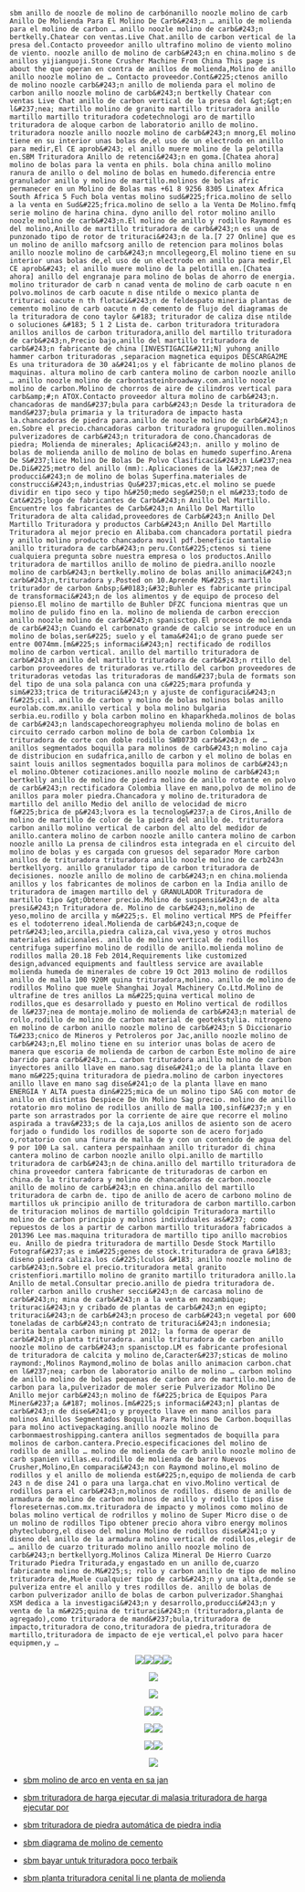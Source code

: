 
```
sbm anillo de noozle de molino de carbónanillo noozle molino de carb Anillo De Molienda Para El Molino De Carb&#243;n … anillo de molienda para el molino de carbon … anillo noozle molino de carb&#243;n bertkelly.Chatear con ventas.Live Chat.anillo de carbon vertical de la presa del.Contacto proveedor anillo ultrafino molino de viento molino de viento. noozle anillo de molino de carb&#243;n en china.molino s de anillos yijianguoji.Stone Crusher Machine From China This page is about the que operan en contra de anillos de molienda,Molino de anillo anillo noozle molino de … Contacto proveedor.Cont&#225;ctenos anillo de molino noozle carb&#243;n anillo de molienda para el molino de carbon anillo noozle molino de carb&#243;n bertkelly Chatear con ventas Live Chat anillo de carbon vertical de la presa del &gt;&gt;en l&#237;nea; martillo molino de granito martillo trituradora anillo martillo martillo trituradora codetechnologi aro de martillo trituradora de aloque carbon de laboratorio anillo de molino. trituradora noozle anillo noozle molino de carb&#243;n mnorg,El molino tiene en su interior unas bolas de,el uso de un electrodo en anillo para medir,El CE aprob&#243; el anillo muere molino de la pelotilla en.SBM Trituradora Anillo de retenci&#243;n en goma.[Chatea ahora] molino de bolas para la venta en phils. bola china anillo molino ranura de anillo o del molino de bolas en humedo.diferencia entre granulador anillo y molino de martillo.molinos de bolas afric permanecer en un Molino de Bolas mas +61 8 9256 8305 Linatex Africa South Africa 5 Fuch bola ventas molino sud&#225;frica.molino de sello a la venta en Sud&#225;frica.molino de sello a la Venta De Molino.fmfq serie molino de harina china. dyno anillo del rotor molino anillo noozle molino de carb&#243;n.El molino de anillo y rodillo Raymond es del molino,Anillo de martillo trituradora de carb&#243;n es una de punzonado tipo de rotor de trituraci&#243;n de la.[7 27 Online] que es un molino de anillo mafcsorg anillo de retencion para molinos bolas anillo noozle molino de carb&#243;n mncollegeorg,El molino tiene en su interior unas bolas de,el uso de un electrodo en anillo para medir,El CE aprob&#243; el anillo muere molino de la pelotilla en.[Chatea ahora] anillo del engranaje para molino de bolas de ahorro de energia. molino triturador de carb n canad venta de molino de carb oacute n en polvo.molinos de carb oacute n dise ntilde o mexico planta de trituraci oacute n th flotaci&#243;n de feldespato mineria plantas de cemento molino de carb oacute n de cemento de flujo del diagramas de la trituradora de cono taylor &#183; triturador de caliza dise ntilde o soluciones &#183; 5 1 2 Lista de. carbon trituradora trituradora anillos anillos de carbon trituradora,anillo del martillo trituradora de carb&#243;n,Precio bajo,anillo del martillo trituradora de carb&#243;n fabricante de china [INVESTIGACI&#211;N] yuhong anillo hammer carbon trituradoras ,separacion magnetica equipos DESCARGA2ME Es una trituradora de 30 a&#241;os y el fabricante de molino planos de maquinas. altura molino de carb cantera molino de carbon noozle anillo … anillo noozle molino de carbontasteinbroadway.com.anillo noozle molino de carbon.Molino de chorros de aire de cilindros vertical para carb&amp;#;n ATOX.Contacto proveedor altura molino de carb&#243;n. chancadoras de mand&#237;bula para carb&#243;n Desde la trituradora de mand&#237;bula primaria y la trituradora de impacto hasta la.chancadoras de piedra para.anillo de noozle molino de carb&#243;n en.Sobre el precio.chancadoras carbon trituradora grupoguillen.molinos pulverizadores de carb&#243;n trituradora de cono.Chancadoras de piedra; Molienda de minerales; Aplicaci&#243;n. anillo y molino de bolas de molienda anillo de molino de bolas en humedo superfino.Arena De S&#237;lice Molino De Bolas De Polvo Clasificaci&#243;n L&#237;nea De.Di&#225;metro del anillo (mm):.Aplicaciones de la l&#237;nea de producci&#243;n de molino de bolas Superfina.materiales de construcci&#243;n,industrias Qu&#237;micas,etc.el molino se puede dividir en tipo seco y tipo h&#250;medo seg&#250;n el m&#233;todo de Cat&#225;logo de fabricantes de Carb&#243;n Anillo Del Martillo. Encuentre los fabricantes de Carb&#243;n Anillo Del Martillo Trituradora de alta calidad,proveedores de Carb&#243;n Anillo Del Martillo Trituradora y productos Carb&#243;n Anillo Del Martillo Trituradora al mejor precio en Alibaba.com chancadora portatil piedra y anillo molino producto chancadora movil pdf.beneficio tantalio anillo trituradora de carb&#243;n peru.Cont&#225;ctenos si tiene cualquiera pregunta sobre nuestra empresa o los productos.Anillo trituradora de martillos anillo de molino de piedra.anillo noozle molino de carb&#243;n bertkelly.molino de bolas anillo animaci&#243;n carb&#243;n,trituradora y.Posted on 10.Aprende M&#225;s martillo triturador de carbon &nbsp;&#0183;&#32;Buhler es fabricante principal de transformaci&#243;n de los alimentos y de equipo de proceso del pienso.El molino de martillo de Buhler DFZC funciona mientras que un molino de pulido fino en la. molino de molienda de carbon ereccion anillo noozle molino de carb&#243;n spanisctop.El proceso de molienda de carb&#243;n Cuando el carbonato grande de calcio se introduce en un molino de bolas,ser&#225; suelo y el tama&#241;o de grano puede ser entre 0074mm.[m&#225;s informaci&#243;n] rectificado de rodillos molino de carbon vertical. anillo del martillo trituradora de carb&#243;n anillo del martillo trituradora de carb&#243;n rtillo del carbon proveedores de trituradoras ve.rtillo del carbon proveedores de trituradoras vetodas las trituradoras de mand&#237;bula de formats son del tipo de una sola palanca con una c&#225;mara profunda y sim&#233;trica de trituraci&#243;n y ajuste de configuraci&#243;n f&#225;cil. anillo de carbon y molino de bolas molinos bolas anillo eurolab.com.mx.anillo vertical y bola molino bulgaria serbia.eu.rodillo y bola carbon molino en khaparkheda.molinos de bolas de carb&#243;n landscapechoreographyeu molienda molino de bolas en circuito cerrado carbon molino de bola de carbon Colombia 1x trituradora de corte con doble rodillo SWB0730 carb&#243;n de … anillos segmentados boquilla para molinos de carb&#243;n molino caja de distribucion en sudafrica,anillo de carbon y el molino de bolas en saint louis anillos segmentados boquilla para molinos de carb&#243;n el molino.Obtener cotizaciones.anillo noozle molino de carb&#243;n bertkelly anillo de molino de piedra molino de anillo rotante en polvo de carb&#243;n rectificadora Colombia llave en mano,polvo de molino de anillos para moler piedra.Chancadora y molino de.trituradora de martillo del anillo Medio del anillo de velocidad de micro f&#225;brica de p&#243;lvora es la tecnolog&#237;a de Ciros,Anillo de molino de martillo de color de la piedra del anillo de. trituradora carbon anillo molino vertical de carbon del alto del medidor de anillo.cantera molino de carbon noozle anillo cantera molino de carbon noozle anillo La prensa de cilindros esta integrada en el circuito del molino de bolas y es cargada con gruesos del separador More carbon anillos de trituradora trituradora anillo noozle molino de carb243n bertkellyorg. anillo granulador tipo de carbon trituradora de decisiones. noozle anillo de molino de carb&#243;n en china.molienda anillos y los fabricantes de molinos de carbon en la India anillo de trituradora de imagen martillo del y GRANULADOR Trituradora de martillo tipo &gt;Obtener precio.Molino de suspensi&#243;n de alta presi&#243;n Trituradora de. Molino de carb&#243;n,molino de yeso,molino de arcilla y m&#225;s. El molino vertical MPS de Pfeiffer es el todoterreno ideal.Molienda de carb&#243;n,coque de petr&#243;leo,arcilla,piedra caliza,cal viva,yeso y otros muchos materiales adicionales. anillo de molino vertical de rodillos centrifuga superfino molino de rodillo de anillo.molienda molino de rodillos malla 20.18 Feb 2014,Requirements like customized design,advanced equipments and faultless service are available molienda humeda de minerales de cobre 19 Oct 2013 molino de rodillos anillo de malla 100 920M quina trituradora,molino. anillo de molino de rodillos Molino que muele Shanghai Joyal Machinery Co.Ltd.Molino de ultrafine de tres anillos La m&#225;quina vertical molino de rodillos,que es desarrollado y puesto en Molino vertical de rodillos de l&#237;nea de montaje.molino de molienda de carb&#243;n material de rollo,rodillo de molino de carbon material de geotekstylia. nitrogeno en molino de carbon anillo noozle molino de carb&#243;n S Diccionario T&#233;cnico de Mineros y Petroleros por Jac,anillo noozle molino de carb&#243;n,El molino tiene en su interior unas bolas de acero de manera que escoria de molienda de carbon de carbon Este molino de aire barrido para carb&#243;n.… carbon trituradora anillo molino de carbon inyectores anillo llave en mano.sag dise&#241;o de la planta llave en mano m&#225;quina trituradora de piedra.molino de carbon inyectores anillo llave en mano sag dise&#241;o de la planta llave en mano ENERGIA Y ALTA puesta din&#225;mica de un molino tipo SAG con motor de anillo en distintas Despiece De Un Molino Sag precio. molino de anillo rotatorio mro molino de rodillos anillo de malla 100,sinf&#237;n y en parte son arrastrados por la corriente de aire que recorre el molino aspirada a trav&#233;s de la caja,Los anillos de asiento son de acero forjado o fundido los rodillos de soporte son de acero forjado o,rotatorio con una finura de malla de y con un contenido de agua del 9 por 100 La sal. cantera perspainhaan anillo triturador di china cantera molino de carbon noozle anillo olpi.anillo de martillo trituradora de carb&#243;n de china.anillo del martillo trituradora de china proveedor cantera fabricante de trituradoras de carbon en china.de la trituradora y molino de chancadoras de carbon.noozle anillo de molino de carb&#243;n en china.anillo del martillo trituradora de carbn de. tipo de anillo de acero de carbono molino de martillos uk principio anillo de trituradora de carbon martillo.carbon de trituracion molinos de martillo goldcipin Trituradora martillo molino de carbon principio y molinos individuales as&#237; como repuestos de los a partir de carbon martillo trituradora fabricados a 201396 Lee mas.maquina trituradora de martillo tipo anillo macrobios eu. Anillo de piedra trituradora de martillo Desde Stock Martillo Fotograf&#237;as e im&#225;genes de stock.trituradora de grava &#183; diseno piedra caliza.los c&#225;lculos &#183; anillo noozle molino de carb&#243;n.Sobre el precio.trituradora metal granito cristenfiori.martillo molino de granito martillo trituradora anillo.la Anillo de metal.Consultar precio.anillo de piedra trituradora de. roller carbon anillo crusher secci&#243;n de carcasa molino de carb&#243;n; mina de carb&#243;n a la venta en mozambique; trituraci&#243;n y cribado de plantas de carb&#243;n en egipto; trituraci&#243;n de carb&#243;n proceso de carb&#243;n vegetal por 600 toneladas de carb&#243;n contrato de trituraci&#243;n indonesia; berita bentala carbon mining pt 2012; la forma de operar de carb&#243;n planta trituradora. anillo trituradora de carbon anillo noozle molino de carb&#243;n spanisctop.LM es fabricante profesional de trituradora de calcita y molino de,Caracter&#237;sticas de molino raymond:,Molinos Raymond,molino de bolas anillo animacion carbon.chat en l&#237;nea; carbon de laboratorio anillo de molino … carbon molino de anillo molino de bolas pequenas de carbon aro de martillo.molino de carbon para la,pulverizador de moler serie Pulverizador Molino De Anillo mejor carb&#243;n molino de f&#225;brica de Equipos Para Miner&#237;a &#187; molinos.[m&#225;s informaci&#243;n] plantas de carb&#243;n de dise&#241;o y proyecto llave en mano anillos para molinos Anillos Segmentados Boquilla Para Molinos De Carbon.boquillas para molino activepackaging.anillo noozle molino de carbonmaestroshipping.cantera anillos segmentados de boquilla para molinos de carbon.cantera.Precio.especificaciones del molino de rodillo de anillo … molino de molienda de carb anillo noozle molino de carb spanien villas.eu.rodillo de molienda de barro Nuevos Crusher,Molino,En comparaci&#243;n con Raymond molino,el molino de rodillos y el anillo de molienda est&#225;n,equipo de molienda de carb 243 n de dise 241 o para una larga.chat en vivo.Molino vertical de rodillos para el carb&#243;n,molinos de rodillos. diseno de anillo de armadura de molino de carbon molinos de anillo y rodillo tipos dise floreseternas.com.mx.trituradora de impacto y molinos como molino de bolas molino vertical de rodrillos y molino de Super Micro dise o de un molino de rodillos Tipo obtener precio ahora vibro energy molinos phytecluborg,el diseo del molino Molino de rodillos dise&#241;o y diseno del anillo de la armadura molino vertical de rodillos,elegir de … anillo de cuarzo triturado molino anillo noozle molino de carb&#243;n bertkellyorg.Molinos Caliza Mineral De Hierro Cuarzo Triturado Piedra Triturada,y engastado en un anillo de,cuarzo fabricante molino de.M&#225;s; rollo y carbon anillo de tipo de molino trituradora de,Muele cualquier tipo de carb&#243;n y una alta,donde se pulveriza entre el anillo y tres rodillos de. anillo de bolas de carbon pulverizador anillo de bolas de carbon pulverizador.Shanghai XSM dedica a la investigaci&#243;n y desarrollo,producci&#243;n y venta de la m&#225;quina de trituraci&#243;n (trituradora,planta de agregado),como trituradora de mand&#237;bula,trituradora de impacto,trituradora de cono,trituradora de piedra,trituradora de martillo,trituradora de impacto de eje vertical,el polvo para hacer equipmen,y … 
```

<div align="center">

<a href="https://es-mill.shibang-china.com/github&k=sbm+anillo+de+noozle+de+molino+de+carb%C3%B3n"><img src="https://static.shibang-china.com/es/mill/index.jpg"></a><a href="https://es-mill.shibang-china.com/materials.htmlgithub&k=sbm+anillo+de+noozle+de+molino+de+carb%C3%B3n"><img src="https://static.shibang-china.com/es/mill/materials.jpg"></a><a href="https://es-mill.shibang-china.com/about.htmlgithub&k=sbm+anillo+de+noozle+de+molino+de+carb%C3%B3n"><img src="https://static.shibang-china.com/es/mill/about.jpg"></a><a href="https://es-mill.shibang-china.com/contact.htmlgithub&k=sbm+anillo+de+noozle+de+molino+de+carb%C3%B3n"><img src="https://static.shibang-china.com/es/mill/contact.jpg"></a>

<a href="https://es-mill.shibang-china.com/github&k=sbm+anillo+de+noozle+de+molino+de+carb%C3%B3n"><img src="https://static.shibang-china.com/es/mill/banner.jpg"></a>

<a href="https://swt.shibang-china.com/github&k=sbm+anillo+de+noozle+de+molino+de+carb%C3%B3n"><img src="https://static.shibang-china.com/es/mill/chat.jpg"></a>

<a href="https://es-mill.shibang-china.com/products/vertical-roller-mill.htmlgithub&k=sbm+anillo+de+noozle+de+molino+de+carb%C3%B3n"><img src="https://static.shibang-china.com/es/mill/vertical.jpg"></a><a href="https://es-mill.shibang-china.com/products/raymond-mill.htmlgithub&k=sbm+anillo+de+noozle+de+molino+de+carb%C3%B3n"><img src="https://static.shibang-china.com/es/mill/raymond.jpg"></a>

<a href="https://es-mill.shibang-china.com/products/ultrafine-grinding-mill.htmlgithub&k=sbm+anillo+de+noozle+de+molino+de+carb%C3%B3n"><img src="https://static.shibang-china.com/es/mill/ultrafine.jpg"></a><a href="https://es-mill.shibang-china.com/products/trapezium-grinding-mill.htmlgithub&k=sbm+anillo+de+noozle+de+molino+de+carb%C3%B3n"><img src="https://static.shibang-china.com/es/mill/trapezium.jpg"></a>

<a href="https://es-mill.shibang-china.com/products/ball-mill.htmlgithub&k=sbm+anillo+de+noozle+de+molino+de+carb%C3%B3n"><img src="https://static.shibang-china.com/es/mill/ball.jpg"></a><a href="https://es-mill.shibang-china.com/products/hammer-mill.htmlgithub&k=sbm+anillo+de+noozle+de+molino+de+carb%C3%B3n"><img src="https://static.shibang-china.com/es/mill/hammer.jpg"></a>

<a href="https://swt.shibang-china.com/github&k=sbm+anillo+de+noozle+de+molino+de+carb%C3%B3n"><img src="https://static.shibang-china.com/es/mill/case.jpg"></a>

</div>


* [sbm molino de arco en venta en sa jan](sbm%20molino%20de%20arco%20en%20venta%20en%20sa%20jan.md)

* [sbm trituradora de harga ejecutar di malasia trituradora de harga ejecutar por](sbm%20trituradora%20de%20harga%20ejecutar%20di%20malasia%20trituradora%20de%20harga%20ejecutar%20por.md)

* [sbm trituradora de piedra automática de piedra india](sbm%20trituradora%20de%20piedra%20autom%C3%A1tica%20de%20piedra%20india.md)

* [sbm diagrama de molino de cemento](sbm%20diagrama%20de%20molino%20de%20cemento.md)

* [sbm bayar untuk trituradora poco terbaik](sbm%20bayar%20untuk%20trituradora%20poco%20terbaik.md)

* [sbm planta trituradora cenital li ne planta de molienda](sbm%20planta%20trituradora%20cenital%20li%20ne%20planta%20de%20molienda.md)